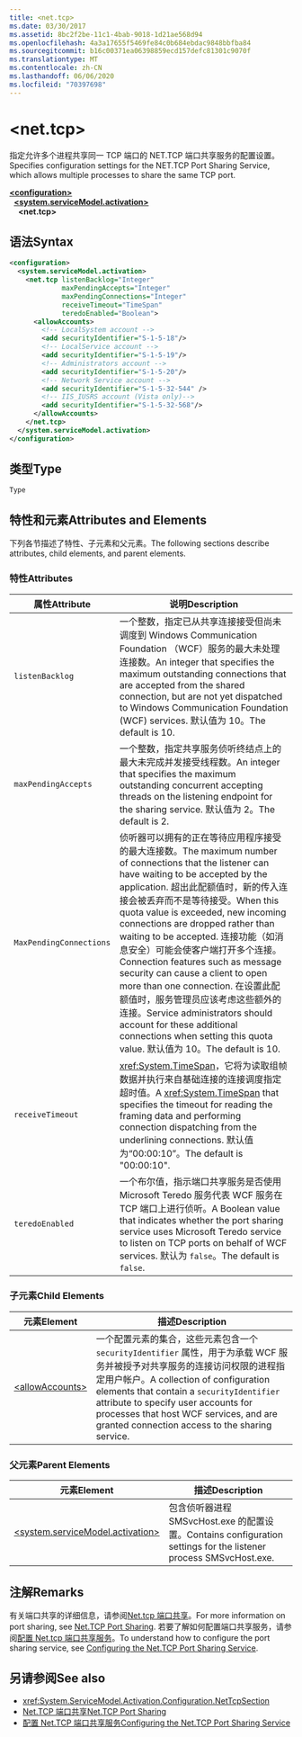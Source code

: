 ```yaml
---
title: <net.tcp>
ms.date: 03/30/2017
ms.assetid: 8bc2f2be-11c1-4bab-9018-1d21ae568d94
ms.openlocfilehash: 4a3a17655f5469fe84c0b684ebdac9848bbfba84
ms.sourcegitcommit: b16c00371ea06398859ecd157defc81301c9070f
ms.translationtype: MT
ms.contentlocale: zh-CN
ms.lasthandoff: 06/06/2020
ms.locfileid: "70397698"
---
```

# \<net.tcp>
<span data-ttu-id="33c32-102">指定允许多个进程共享同一 TCP 端口的 NET.TCP 端口共享服务的配置设置。</span><span class="sxs-lookup"><span data-stu-id="33c32-102">Specifies configuration settings for the NET.TCP Port Sharing Service, which allows multiple processes to share the same TCP port.</span></span>  
  
[**\<configuration>**](../configuration-element.md)\
&nbsp;&nbsp;[**\<system.serviceModel.activation>**](system-servicemodel-activation.md)\
&nbsp;&nbsp;&nbsp;&nbsp;**\<net.tcp>**  
  
## <a name="syntax"></a><span data-ttu-id="33c32-103">语法</span><span class="sxs-lookup"><span data-stu-id="33c32-103">Syntax</span></span>  
  
```xml  
<configuration>
  <system.serviceModel.activation>
    <net.tcp listenBacklog="Integer"
             maxPendingAccepts="Integer"
             maxPendingConnections="Integer"
             receiveTimeout="TimeSpan"
             teredoEnabled="Boolean">
      <allowAccounts>
        <!-- LocalSystem account -->
        <add securityIdentifier="S-1-5-18"/>
        <!-- LocalService account -->
        <add securityIdentifier="S-1-5-19"/>
        <!-- Administrators account -->
        <add securityIdentifier="S-1-5-20"/>
        <!-- Network Service account -->
        <add securityIdentifier="S-1-5-32-544" />
        <!-- IIS_IUSRS account (Vista only)-->
        <add securityIdentifier="S-1-5-32-568"/>
      </allowAccounts>
    </net.tcp>
  </system.serviceModel.activation>
</configuration>
```  
  
## <a name="type"></a><span data-ttu-id="33c32-104">类型</span><span class="sxs-lookup"><span data-stu-id="33c32-104">Type</span></span>  
 `Type`  
  
## <a name="attributes-and-elements"></a><span data-ttu-id="33c32-105">特性和元素</span><span class="sxs-lookup"><span data-stu-id="33c32-105">Attributes and Elements</span></span>  
 <span data-ttu-id="33c32-106">下列各节描述了特性、子元素和父元素。</span><span class="sxs-lookup"><span data-stu-id="33c32-106">The following sections describe attributes, child elements, and parent elements.</span></span>  
  
### <a name="attributes"></a><span data-ttu-id="33c32-107">特性</span><span class="sxs-lookup"><span data-stu-id="33c32-107">Attributes</span></span>  
  
|<span data-ttu-id="33c32-108">属性</span><span class="sxs-lookup"><span data-stu-id="33c32-108">Attribute</span></span>|<span data-ttu-id="33c32-109">说明</span><span class="sxs-lookup"><span data-stu-id="33c32-109">Description</span></span>|  
|---------------|-----------------|  
|`listenBacklog`|<span data-ttu-id="33c32-110">一个整数，指定已从共享连接接受但尚未调度到 Windows Communication Foundation （WCF）服务的最大未处理连接数。</span><span class="sxs-lookup"><span data-stu-id="33c32-110">An integer that specifies the maximum outstanding connections that are accepted from the shared connection, but are not yet dispatched to Windows Communication Foundation (WCF) services.</span></span> <span data-ttu-id="33c32-111">默认值为 10。</span><span class="sxs-lookup"><span data-stu-id="33c32-111">The default is 10.</span></span>|  
|`maxPendingAccepts`|<span data-ttu-id="33c32-112">一个整数，指定共享服务侦听终结点上的最大未完成并发接受线程数。</span><span class="sxs-lookup"><span data-stu-id="33c32-112">An integer that specifies the maximum outstanding concurrent accepting threads on the listening endpoint for the sharing service.</span></span> <span data-ttu-id="33c32-113">默认值为 2。</span><span class="sxs-lookup"><span data-stu-id="33c32-113">The default is 2.</span></span>|  
|`MaxPendingConnections`|<span data-ttu-id="33c32-114">侦听器可以拥有的正在等待应用程序接受的最大连接数。</span><span class="sxs-lookup"><span data-stu-id="33c32-114">The maximum number of connections that the listener can have waiting to be accepted by the application.</span></span> <span data-ttu-id="33c32-115">超出此配额值时，新的传入连接会被丢弃而不是等待接受。</span><span class="sxs-lookup"><span data-stu-id="33c32-115">When this quota value is exceeded, new incoming connections are dropped rather than waiting to be accepted.</span></span> <span data-ttu-id="33c32-116">连接功能（如消息安全）可能会使客户端打开多个连接。</span><span class="sxs-lookup"><span data-stu-id="33c32-116">Connection features such as message security can cause a client to open more than one connection.</span></span> <span data-ttu-id="33c32-117">在设置此配额值时，服务管理员应该考虑这些额外的连接。</span><span class="sxs-lookup"><span data-stu-id="33c32-117">Service administrators should account for these additional connections when setting this quota value.</span></span> <span data-ttu-id="33c32-118">默认值为 10。</span><span class="sxs-lookup"><span data-stu-id="33c32-118">The default is 10.</span></span>|  
|`receiveTimeout`|<span data-ttu-id="33c32-119"><xref:System.TimeSpan>，它将为读取组帧数据并执行来自基础连接的连接调度指定超时值。</span><span class="sxs-lookup"><span data-stu-id="33c32-119">A <xref:System.TimeSpan> that specifies the timeout for reading the framing data and performing connection dispatching from the underlining connections.</span></span> <span data-ttu-id="33c32-120">默认值为“00:00:10”。</span><span class="sxs-lookup"><span data-stu-id="33c32-120">The default is "00:00:10".</span></span>|  
|`teredoEnabled`|<span data-ttu-id="33c32-121">一个布尔值，指示端口共享服务是否使用 Microsoft Teredo 服务代表 WCF 服务在 TCP 端口上进行侦听。</span><span class="sxs-lookup"><span data-stu-id="33c32-121">A Boolean value that indicates whether the port sharing service uses Microsoft Teredo service to listen on TCP ports on behalf of WCF services.</span></span> <span data-ttu-id="33c32-122">默认为 `false`。</span><span class="sxs-lookup"><span data-stu-id="33c32-122">The default is `false`.</span></span>|  
  
### <a name="child-elements"></a><span data-ttu-id="33c32-123">子元素</span><span class="sxs-lookup"><span data-stu-id="33c32-123">Child Elements</span></span>  
  
|<span data-ttu-id="33c32-124">元素</span><span class="sxs-lookup"><span data-stu-id="33c32-124">Element</span></span>|<span data-ttu-id="33c32-125">描述</span><span class="sxs-lookup"><span data-stu-id="33c32-125">Description</span></span>|  
|-------------|-----------------|  
|[\<allowAccounts>](allowaccounts.md)|<span data-ttu-id="33c32-126">一个配置元素的集合，这些元素包含一个 `securityIdentifier` 属性，用于为承载 WCF 服务并被授予对共享服务的连接访问权限的进程指定用户帐户。</span><span class="sxs-lookup"><span data-stu-id="33c32-126">A collection of configuration elements that contain a `securityIdentifier` attribute to specify user accounts for processes that host WCF services, and are granted connection access to the sharing service.</span></span>|  
  
### <a name="parent-elements"></a><span data-ttu-id="33c32-127">父元素</span><span class="sxs-lookup"><span data-stu-id="33c32-127">Parent Elements</span></span>  
  
|<span data-ttu-id="33c32-128">元素</span><span class="sxs-lookup"><span data-stu-id="33c32-128">Element</span></span>|<span data-ttu-id="33c32-129">描述</span><span class="sxs-lookup"><span data-stu-id="33c32-129">Description</span></span>|  
|-------------|-----------------|  
|[\<system.serviceModel.activation>](system-servicemodel-activation.md)|<span data-ttu-id="33c32-130">包含侦听器进程 SMSvcHost.exe 的配置设置。</span><span class="sxs-lookup"><span data-stu-id="33c32-130">Contains configuration settings for the listener process SMSvcHost.exe.</span></span>|  
  
## <a name="remarks"></a><span data-ttu-id="33c32-131">注解</span><span class="sxs-lookup"><span data-stu-id="33c32-131">Remarks</span></span>  
 <span data-ttu-id="33c32-132">有关端口共享的详细信息，请参阅[Net.tcp 端口共享](../../../wcf/feature-details/net-tcp-port-sharing.md)。</span><span class="sxs-lookup"><span data-stu-id="33c32-132">For more information on port sharing, see [Net.TCP Port Sharing](../../../wcf/feature-details/net-tcp-port-sharing.md).</span></span> <span data-ttu-id="33c32-133">若要了解如何配置端口共享服务，请参阅[配置 Net.tcp 端口共享服务](../../../wcf/feature-details/configuring-the-net-tcp-port-sharing-service.md)。</span><span class="sxs-lookup"><span data-stu-id="33c32-133">To understand how to configure the port sharing service, see [Configuring the Net.TCP Port Sharing Service](../../../wcf/feature-details/configuring-the-net-tcp-port-sharing-service.md).</span></span>  
  
## <a name="see-also"></a><span data-ttu-id="33c32-134">另请参阅</span><span class="sxs-lookup"><span data-stu-id="33c32-134">See also</span></span>

- <xref:System.ServiceModel.Activation.Configuration.NetTcpSection>
- [<span data-ttu-id="33c32-135">Net.TCP 端口共享</span><span class="sxs-lookup"><span data-stu-id="33c32-135">Net.TCP Port Sharing</span></span>](../../../wcf/feature-details/net-tcp-port-sharing.md)
- [<span data-ttu-id="33c32-136">配置 Net.TCP 端口共享服务</span><span class="sxs-lookup"><span data-stu-id="33c32-136">Configuring the Net.TCP Port Sharing Service</span></span>](../../../wcf/feature-details/configuring-the-net-tcp-port-sharing-service.md)
